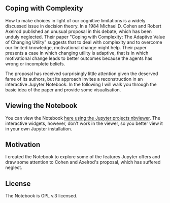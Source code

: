 ## Coping with Complexity

How to make choices in light of our cognitive limitations is a widely discussed issue in decision theory. In a 1984 Michael D. Cohen and Robert Axelrod published an unusual proposal in this debate, which has been unduly neglected. Their paper "Coping with Complexity: The Adaptive Value of Changing Utility" suggests that to deal with complexity and to overcome our limited knowledge, motivational change might help. Their paper presents a case in which changing utility is adaptive, that is in which motivational change leads to better outcomes because the agents has wrong or incomplete beliefs.

The proposal has received surprisingly little attention given the deserved fame of its authors, but its approach invites a reconstruction in an interactive Jupyter Notebook. In the following I will walk you through the basic idea of the paper and provide some visualisation.


## Viewing the Notebook
You can view the Notebook [here using the Jupyter projects nbviewer](https://nbviewer.jupyter.org/github/dstrohmaier/Adaptive-Utility/blob/master/coping_with_complexity.ipynb). The interactive widgets, however, don't work in the viewer, so you better view it in your own Jupyter installation.


## Motivation

I created the Notebook to explore some of the features Jupyter offers and draw some attention to Cohen and Axelrod's proposal, which has suffered neglect.


## License

The Notebook is GPL v.3 licensed.
